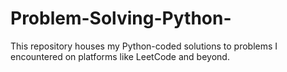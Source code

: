 # Problem-Solving-Python-
This repository houses my Python-coded solutions to problems I encountered on platforms like LeetCode and beyond.
